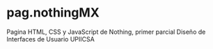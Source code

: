 # pag.nothingMX
Pagina HTML, CSS y JavaScript de Nothing, primer parcial Diseño de Interfaces de Usuario UPIICSA
